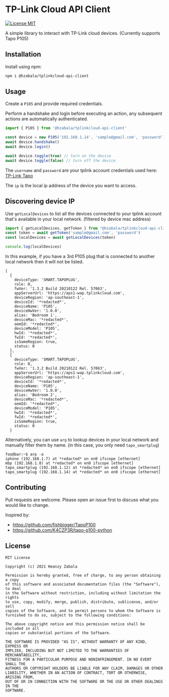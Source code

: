 # TP-Link Cloud API Client
<p align="left">
  <a href="./LICENSE.md"><img src="https://img.shields.io/badge/license-MIT-blue.svg" alt="License MIT"/></a>
<p>

A simple library to interact with TP-Link cloud devices. (Currently supports Tapo P105)

## Installation
Install using npm:
```bash
npm i @hzabala/tplinkcloud-api-client
```

## Usage
Create a `P105` and provide required credentials.

Perform a handshake and login before executing an action, any subsequent actions are automatically authenticated.

```typescript
import { P105 } from '@hzabala/tplinkcloud-api-client'

const device = new P105('192.168.1.14', 'sample@gmail.com', 'password')
await device.handshake()
await device.login()

await device.toggle(true) // turn on the device
await device.toggle(false) // turn off the device
```

The `username` and `password` are your tplink account credentials used here: [TP-Link Tapo](https://apps.apple.com/us/app/tp-link-tapo/id1472718009)

The `ip` is the local ip address of the device you want to access.

## Discovering device IP
Use `getLocalDevices` to list all the devices connected to your tplink account that's available in your local network. (filtered by device mac address)
```typescript
import { getLocalDevices, getToken } from "@hzabala/tplinkcloud-api-client"
const token = await getToken('sample@gmail.com', 'password')
const localDevices = await getLocalDevices(token)

console.log(localDevices)
```
In this example, if you have a 3rd P105 plug that is connected to another local network then it will not be listed.
```console
[
  {
    deviceType: 'SMART.TAPOPLUG',
    role: 0,
    fwVer: '1.3.2 Build 20210122 Rel. 57063',
    appServerUrl: 'https://aps1-wap.tplinkcloud.com',
    deviceRegion: 'ap-southeast-1',
    deviceId: '*redacted*',
    deviceName: 'P105',
    deviceHwVer: '1.0.0',
    alias: 'Bedroom 1',
    deviceMac: '*redacted*',
    oemId: '*redacted*',
    deviceModel: 'P105',
    hwId: '*redacted*',
    fwId: '*redacted*',
    isSameRegion: true,
    status: 0
  },
  {
    deviceType: 'SMART.TAPOPLUG',
    role: 0,
    fwVer: '1.3.2 Build 20210122 Rel. 57063',
    appServerUrl: 'https://aps1-wap.tplinkcloud.com',
    deviceRegion: 'ap-southeast-1',
    deviceId: '*redacted*',
    deviceName: 'P105',
    deviceHwVer: '1.0.0',
    alias: 'Bedroom 2',
    deviceMac: '*redacted*',
    oemId: '*redacted*',
    deviceModel: 'P105',
    hwId: '*redacted*',
    fwId: '*redacted*',
    isSameRegion: true,
    status: 0
  }
```
Alternatively, you can use `arp` to lookup devices in your local network and manually filter them by name. (in this case, you only need `tapo_smartplug`)
```console
foo@bar:~$ arp -a
iphone (192.168.1.7) at *redacted* on en0 ifscope [ethernet]
mbp (192.168.1.8) at *redacted* on en0 ifscope [ethernet]  
tapo_smartplug (192.168.1.12) at *redacted* on en0 ifscope [ethernet]
tapo_smartplug (192.168.1.14) at *redacted* on en0 ifscope [ethernet]  
```
## Contributing

Pull requests are welcome. Please open an issue first to discuss what you would like to change.

Inspired by:
- https://github.com/fishbigger/TapoP100
- https://github.com/K4CZP3R/tapo-p100-python

## License
```
MIT License

Copyright (c) 2021 Heanzy Zabala

Permission is hereby granted, free of charge, to any person obtaining a copy
of this software and associated documentation files (the "Software"), to deal
in the Software without restriction, including without limitation the rights
to use, copy, modify, merge, publish, distribute, sublicense, and/or sell
copies of the Software, and to permit persons to whom the Software is
furnished to do so, subject to the following conditions:

The above copyright notice and this permission notice shall be included in all
copies or substantial portions of the Software.

THE SOFTWARE IS PROVIDED "AS IS", WITHOUT WARRANTY OF ANY KIND, EXPRESS OR
IMPLIED, INCLUDING BUT NOT LIMITED TO THE WARRANTIES OF MERCHANTABILITY,
FITNESS FOR A PARTICULAR PURPOSE AND NONINFRINGEMENT. IN NO EVENT SHALL THE
AUTHORS OR COPYRIGHT HOLDERS BE LIABLE FOR ANY CLAIM, DAMAGES OR OTHER
LIABILITY, WHETHER IN AN ACTION OF CONTRACT, TORT OR OTHERWISE, ARISING FROM,
OUT OF OR IN CONNECTION WITH THE SOFTWARE OR THE USE OR OTHER DEALINGS IN THE
SOFTWARE.
```
